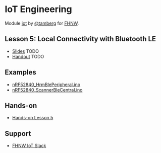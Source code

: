 # IoT Engineering
Module [iot](https://www.fhnw.ch/de/studium/module/9280188) by [@tamberg](https://twitter.com/tamberg) for [FHNW](https://www.fhnw.ch/).

## Lesson 5: Local Connectivity with Bluetooth LE
- [Slides](http://www.tamberg.org/fhnw/2019/IoT05BluetoothLEConnectivity.pdf) TODO
- [Handout](http://www.tamberg.org/fhnw/2019/IoT05BluetoothLEConnectivityHandout.pdf) TODO

## Examples
- [nRF52840_HrmBlePeripheral.ino](Arduino/nRF52840_HrmBlePeripheral/nRF52840_HrmBlePeripheral.ino)
- [nRF52840_ScannerBleCentral.ino](Arduino/nRF52840_ScannerBleCentral/nRF52840_ScannerBleCentral.ino)

## Hands-on
- [Hands-on Lesson 5](../../../../fhnw-iot-work-05/blob/master/README.md)

## Support
- [FHNW IoT Slack](https://fhnw-iot.slack.com/)
